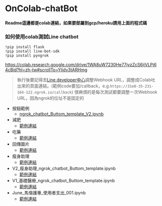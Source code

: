 # OnColab-chatBot 
#### Readme這邊都是colab連結，如果要部屬到gcp/heroku請用上面的程式碼
### 如何使用colab測試Line chatbot
```
!pip install flask
!pip install line-bot-sdk
!pip install pyngrok
```
https://colab.research.google.com/drive/1WA8uW7230He77jyzZcS6ijVLPj64cBid?hl=zh-tw#scrollTo=YIidv3tARHmg
> 執行後要記得去[Line developer中心](https://developers.line.biz/console/)調整Webhook URL，調整成Colab吐出來的頁面連結。(範例code要加/callback，e.g.`https://31e0-35-231-164-122.ngrok.io/callback`)
> 很麻煩的是每次測試都要調整一次Webhook URL，因為ngrok的位址不是固定的


- 按鈕範例
  - [ngrok_chatbot_Buttom_template_V2.ipynb](https://colab.research.google.com/drive/1N_HBu17HyQLwNsHDuEeAkS9QAOH85Ydy?usp=sharing)
- 減肥
  - [範例連結](https://colab.research.google.com/drive/1IVuyqkquDfJkwFoOtATVAXYtZS_F-Tlk?hl=zh-tw#scrollTo=mSi-0mnRRGUm)  
- 吃藥
  - [範例連結](https://colab.research.google.com/drive/1OhgmCpUblTxximffTfmRGx7Ghb6ZjOZQ?hl=zh-tw#scrollTo=Lmazs04mRIQl)
- 回傳圖片
  - [範例連結](https://colab.research.google.com/drive/1Z7Zq2TKwWXRAhsv8WzKN5HKVGNEeN9b6?hl=zh-tw#scrollTo=Lmazs04mRIQl) 
- 瘦身助理
  - [範例連結](https://colab.research.google.com/drive/13k5Ouw2WZMdOx3_xN9qEs_bXjYGaxCXT?hl=zh-tw#scrollTo=CMOocpugWgce)
- V2_瘦身助理_ngrok_chatbot_Buttom_template.ipynb
  - [範例連結](https://colab.research.google.com/drive/1JdluL1yZ_VgXFFexGukBYR_5WiXULqzf?hl=zh-tw#scrollTo=Lmazs04mRIQl) 
- V1_基礎醫療_ngrok_chatbot_Buttom_template.ipynb
  - [範例連結](https://colab.research.google.com/drive/1o-z4F4ce5p3zpnUNFeicmfqN8lL8Fgoi?hl=zh-tw#scrollTo=Lmazs04mRIQl)
- June_馬偕護專_使用者支出_001.ipynb
  - [範例連結](https://colab.research.google.com/drive/1FaJTsjW-SorDXRQzehIesSA-t2gXU_Ly?hl=en#scrollTo=Lmazs04mRIQl)
